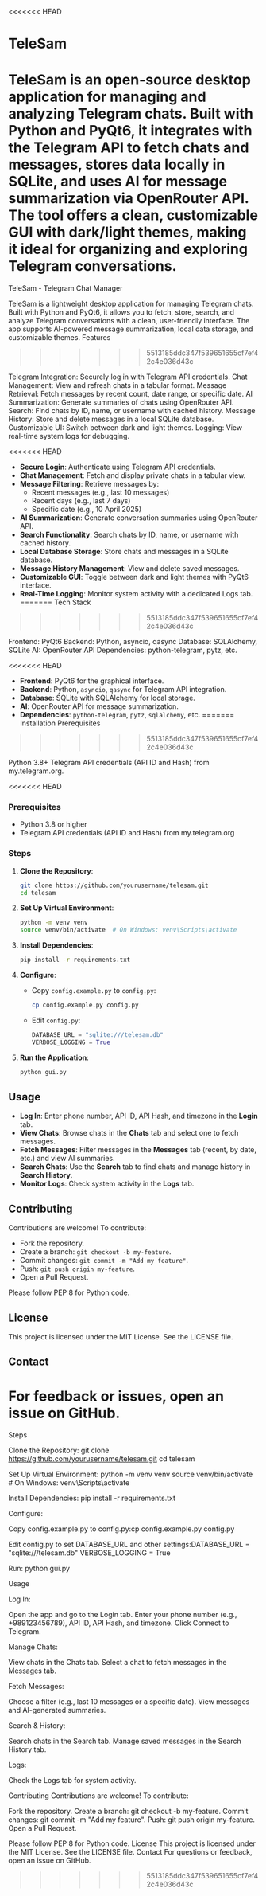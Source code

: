 <<<<<<< HEAD
# TeleSam

**TeleSam** is an open-source desktop application for managing and analyzing Telegram chats. Built with Python and PyQt6, it integrates with the Telegram API to fetch chats and messages, stores data locally in SQLite, and uses AI for message summarization via OpenRouter API. The tool offers a clean, customizable GUI with dark/light themes, making it ideal for organizing and exploring Telegram conversations.
=======
TeleSam - Telegram Chat Manager

TeleSam is a lightweight desktop application for managing Telegram chats. Built with Python and PyQt6, it allows you to fetch, store, search, and analyze Telegram conversations with a clean, user-friendly interface. The app supports AI-powered message summarization, local data storage, and customizable themes.
Features
>>>>>>> 5513185ddc347f539651655cf7ef42c4e036d43c

Telegram Integration: Securely log in with Telegram API credentials.
Chat Management: View and refresh chats in a tabular format.
Message Retrieval: Fetch messages by recent count, date range, or specific date.
AI Summarization: Generate summaries of chats using OpenRouter API.
Search: Find chats by ID, name, or username with cached history.
Message History: Store and delete messages in a local SQLite database.
Customizable UI: Switch between dark and light themes.
Logging: View real-time system logs for debugging.

<<<<<<< HEAD
- **Secure Login**: Authenticate using Telegram API credentials.
- **Chat Management**: Fetch and display private chats in a tabular view.
- **Message Filtering**: Retrieve messages by:
  - Recent messages (e.g., last 10 messages)
  - Recent days (e.g., last 7 days)
  - Specific date (e.g., 10 April 2025)
- **AI Summarization**: Generate conversation summaries using OpenRouter API.
- **Search Functionality**: Search chats by ID, name, or username with cached history.
- **Local Database Storage**: Store chats and messages in a SQLite database.
- **Message History Management**: View and delete saved messages.
- **Customizable GUI**: Toggle between dark and light themes with PyQt6 interface.
- **Real-Time Logging**: Monitor system activity with a dedicated Logs tab.
=======
Tech Stack
>>>>>>> 5513185ddc347f539651655cf7ef42c4e036d43c

Frontend: PyQt6
Backend: Python, asyncio, qasync
Database: SQLAlchemy, SQLite
AI: OpenRouter API
Dependencies: python-telegram, pytz, etc.

<<<<<<< HEAD
- **Frontend**: PyQt6 for the graphical interface.
- **Backend**: Python, `asyncio`, `qasync` for Telegram API integration.
- **Database**: SQLite with SQLAlchemy for local storage.
- **AI**: OpenRouter API for message summarization.
- **Dependencies**: `python-telegram`, `pytz`, `sqlalchemy`, etc.
=======
Installation
Prerequisites
>>>>>>> 5513185ddc347f539651655cf7ef42c4e036d43c

Python 3.8+
Telegram API credentials (API ID and Hash) from my.telegram.org.

<<<<<<< HEAD
### Prerequisites

- Python 3.8 or higher
- Telegram API credentials (API ID and Hash) from my.telegram.org

### Steps

1. **Clone the Repository**:

   ```bash
   git clone https://github.com/yourusername/telesam.git
   cd telesam
   ```

2. **Set Up Virtual Environment**:

   ```bash
   python -m venv venv
   source venv/bin/activate  # On Windows: venv\Scripts\activate
   ```

3. **Install Dependencies**:

   ```bash
   pip install -r requirements.txt
   ```

4. **Configure**:

   - Copy `config.example.py` to `config.py`:

     ```bash
     cp config.example.py config.py
     ```

   - Edit `config.py`:

     ```python
     DATABASE_URL = "sqlite:///telesam.db"
     VERBOSE_LOGGING = True
     ```

5. **Run the Application**:

   ```bash
   python gui.py
   ```

## Usage

- **Log In**: Enter phone number, API ID, API Hash, and timezone in the **Login** tab.
- **View Chats**: Browse chats in the **Chats** tab and select one to fetch messages.
- **Fetch Messages**: Filter messages in the **Messages** tab (recent, by date, etc.) and view AI summaries.
- **Search Chats**: Use the **Search** tab to find chats and manage history in **Search History**.
- **Monitor Logs**: Check system activity in the **Logs** tab.

## Contributing

Contributions are welcome! To contribute:

- Fork the repository.
- Create a branch: `git checkout -b my-feature`.
- Commit changes: `git commit -m "Add my feature"`.
- Push: `git push origin my-feature`.
- Open a Pull Request.

Please follow PEP 8 for Python code.

## License

This project is licensed under the MIT License. See the LICENSE file.

## Contact

For feedback or issues, open an issue on GitHub.
=======
Steps

Clone the Repository:
git clone https://github.com/yourusername/telesam.git
cd telesam


Set Up Virtual Environment:
python -m venv venv
source venv/bin/activate  # On Windows: venv\Scripts\activate


Install Dependencies:
pip install -r requirements.txt


Configure:

Copy config.example.py to config.py:cp config.example.py config.py


Edit config.py to set DATABASE_URL and other settings:DATABASE_URL = "sqlite:///telesam.db"
VERBOSE_LOGGING = True




Run:
python gui.py



Usage

Log In:

Open the app and go to the Login tab.
Enter your phone number (e.g., +989123456789), API ID, API Hash, and timezone.
Click Connect to Telegram.


Manage Chats:

View chats in the Chats tab.
Select a chat to fetch messages in the Messages tab.


Fetch Messages:

Choose a filter (e.g., last 10 messages or a specific date).
View messages and AI-generated summaries.


Search & History:

Search chats in the Search tab.
Manage saved messages in the Search History tab.


Logs:

Check the Logs tab for system activity.



Contributing
Contributions are welcome! To contribute:

Fork the repository.
Create a branch: git checkout -b my-feature.
Commit changes: git commit -m "Add my feature".
Push: git push origin my-feature.
Open a Pull Request.

Please follow PEP 8 for Python code.
License
This project is licensed under the MIT License. See the LICENSE file.
Contact
For questions or feedback, open an issue on GitHub.
>>>>>>> 5513185ddc347f539651655cf7ef42c4e036d43c
